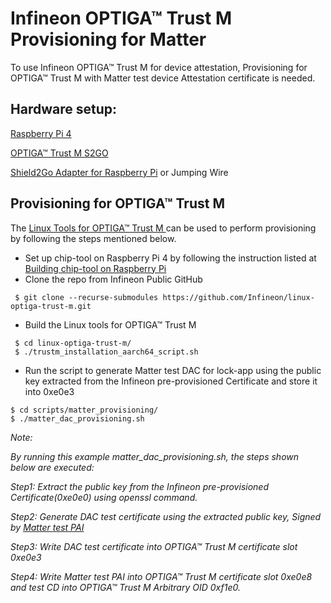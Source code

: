 # Infineon OPTIGA&trade; Trust M Provisioning for Matter

To use Infineon OPTIGA&trade; Trust M for device attestation, Provisioning for OPTIGA&trade; Trust M with Matter test device Attestation certificate is needed.

## Hardware setup:

[Raspberry Pi 4](https://www.raspberrypi.com/products/raspberry-pi-4-model-b/)

[OPTIGA™ Trust M S2GO](https://www.infineon.com/cms/en/product/evaluation-boards/s2go-security-optiga-m/)

[Shield2Go Adapter for Raspberry Pi](https://www.infineon.com/cms/en/product/evaluation-boards/s2go-adapter-rasp-pi-iot/) or Jumping Wire

## Provisioning for OPTIGA&trade; Trust M

The [Linux Tools for  OPTIGA&trade; Trust M ](https://github.com/Infineon/linux-optiga-trust-m) can be used to perform provisioning by following the steps mentioned below.

-   Set up chip-tool on Raspberry Pi 4 by following the instruction listed at [Building chip-tool on Raspberry Pi ](https://github.com/project-chip/connectedhomeip/blob/master/docs/guides/BUILDING.md#installing-prerequisites-on-raspberry-pi-4)
-   Clone the repo from Infineon Public GitHub

```
 $ git clone --recurse-submodules https://github.com/Infineon/linux-optiga-trust-m.git
```

-   Build the Linux tools for OPTIGA&trade; Trust M

```
 $ cd linux-optiga-trust-m/
 $ ./trustm_installation_aarch64_script.sh
```

-   Run the script to generate Matter test DAC for lock-app using the public key extracted from the Infineon pre-provisioned Certificate and store it into 0xe0e3

```
$ cd scripts/matter_provisioning/
$ ./matter_dac_provisioning.sh
```

*Note:*

*By running this example matter_dac_provisioning.sh, the steps shown below are executed:*

 *Step1: Extract the public key from the Infineon pre-provisioned Certificate(0xe0e0) using openssl command.*

 *Step2: Generate DAC test certificate using the extracted public key, Signed by [Matter test PAI](https://github.com/project-chip/connectedhomeip/blob/v1.1-branch/credentials/development/attestation/Matter-Development-PAI-FFF1-noPID-Cert.pem)*

 *Step3: Write DAC test certificate into OPTIGA&trade; Trust M certificate slot 0xe0e3*

 *Step4: Write Matter test PAI into OPTIGA&trade; Trust M certificate slot 0xe0e8 and test CD into OPTIGA&trade; Trust M Arbitrary OID 0xf1e0.*
